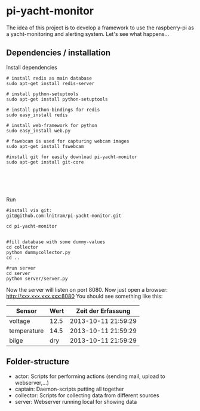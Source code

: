 pi-yacht-monitor
================

The idea of this project is to develop a framework to use the raspberry-pi as a yacht-monitoring and alerting system. Let's see what happens...

Dependencies / installation
---------------------------

Install dependencies
```
# install redis as main database
sudo apt-get install redis-server

# install python-setuptools
sudo apt-get install python-setuptools

# install python-bindings for redis
sudo easy_install redis

# install web-framework for python
sudo easy_install web.py

# fswebcam is used for capturing webcam images
sudo apt-get install fswebcam

#install git for easily download pi-yacht-monitor
sudo apt-get install git-core






```

Run
```
#install via git:
git@github.com:lnitram/pi-yacht-monitor.git

cd pi-yacht-monitor


#fill database with some dummy-values
cd collector
python dummycollector.py
cd ..

#run server
cd server
python server/server.py
```
Now the server will listen on port 8080. 
Now just open a browser: http://xxx.xxx.xxx.xxx:8080
You should see something like this:

|Sensor|Wert|Zeit der Erfassung|
|---|---|---|
|voltage|12.5|2013-10-11 21:59:29|
|temperature|14.5|2013-10-11 21:59:29|
|bilge|dry|2013-10-11 21:59:29|

Folder-structure
-----------------
- actor: Scripts for performing actions (sending mail, upload to webserver,...)
- captain: Daemon-scripts putting all together
- collector: Scripts for collecting data from different sources
- server: Webserver running local for showing data

